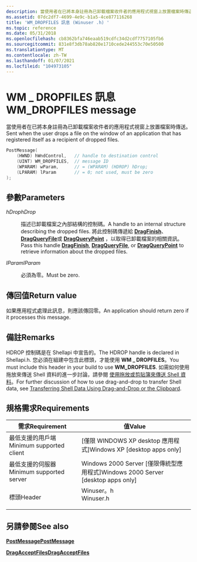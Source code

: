 ```yaml
---
description: 當使用者在已將本身註冊為已卸載檔案收件者的應用程式視窗上放置檔案時傳送。
ms.assetid: 07dc2df7-4699-4e9c-b1a5-4ce877116268
title: 'WM_DROPFILES 訊息 (Winuser .h) '
ms.topic: reference
ms.date: 05/31/2018
ms.openlocfilehash: cb8362bfa746eaab519cdfc34d2cdf7757105fb6
ms.sourcegitcommit: 831e8f3db78ab820e1710cede244553c70e50500
ms.translationtype: MT
ms.contentlocale: zh-TW
ms.lasthandoff: 01/07/2021
ms.locfileid: "104973105"
---
```

# <a name="wm_dropfiles-message"></a><span data-ttu-id="4af98-103">WM \_ DROPFILES 訊息</span><span class="sxs-lookup"><span data-stu-id="4af98-103">WM\_DROPFILES message</span></span>

<span data-ttu-id="4af98-104">當使用者在已將本身註冊為已卸載檔案收件者的應用程式視窗上放置檔案時傳送。</span><span class="sxs-lookup"><span data-stu-id="4af98-104">Sent when the user drops a file on the window of an application that has registered itself as a recipient of dropped files.</span></span>


```C++
PostMessage(
    (HWND) hWndControl,   // handle to destination control
    (UINT) WM_DROPFILES,  // message ID
    (WPARAM) wParam,      // = (WPARAM) (HDROP) hDrop;
    (LPARAM) lParam       // = 0; not used, must be zero 
);          
```



## <a name="parameters"></a><span data-ttu-id="4af98-105">參數</span><span class="sxs-lookup"><span data-stu-id="4af98-105">Parameters</span></span>

<dl> <dt>

<span data-ttu-id="4af98-106">*hDrop*</span><span class="sxs-lookup"><span data-stu-id="4af98-106">*hDrop*</span></span> 
</dt> <dd>

<span data-ttu-id="4af98-107">描述已卸載檔案之內部結構的控制碼。</span><span class="sxs-lookup"><span data-stu-id="4af98-107">A handle to an internal structure describing the dropped files.</span></span> <span data-ttu-id="4af98-108">將此控制碼傳遞給 [**DragFinish**](/windows/desktop/api/Shellapi/nf-shellapi-dragfinish)、 [**DragQueryFile**](/windows/desktop/api/Shellapi/nf-shellapi-dragqueryfilea)或 [**DragQueryPoint**](/windows/desktop/api/Shellapi/nf-shellapi-dragquerypoint) ，以取得已卸載檔案的相關資訊。</span><span class="sxs-lookup"><span data-stu-id="4af98-108">Pass this handle [**DragFinish**](/windows/desktop/api/Shellapi/nf-shellapi-dragfinish), [**DragQueryFile**](/windows/desktop/api/Shellapi/nf-shellapi-dragqueryfilea), or [**DragQueryPoint**](/windows/desktop/api/Shellapi/nf-shellapi-dragquerypoint) to retrieve information about the dropped files.</span></span>

</dd> <dt>

<span data-ttu-id="4af98-109">*lParam*</span><span class="sxs-lookup"><span data-stu-id="4af98-109">*lParam*</span></span> 
</dt> <dd>

<span data-ttu-id="4af98-110">必須為零。</span><span class="sxs-lookup"><span data-stu-id="4af98-110">Must be zero.</span></span>

</dd> </dl>

## <a name="return-value"></a><span data-ttu-id="4af98-111">傳回值</span><span class="sxs-lookup"><span data-stu-id="4af98-111">Return value</span></span>

<span data-ttu-id="4af98-112">如果應用程式處理此訊息，則應該傳回零。</span><span class="sxs-lookup"><span data-stu-id="4af98-112">An application should return zero if it processes this message.</span></span>

## <a name="remarks"></a><span data-ttu-id="4af98-113">備註</span><span class="sxs-lookup"><span data-stu-id="4af98-113">Remarks</span></span>

<span data-ttu-id="4af98-114">HDROP 控制碼是在 Shellapi 中宣告的。</span><span class="sxs-lookup"><span data-stu-id="4af98-114">The HDROP handle is declared in Shellapi.h.</span></span> <span data-ttu-id="4af98-115">您必須在組建中包含此標頭，才能使用 **WM \_ DROPFILES**。</span><span class="sxs-lookup"><span data-stu-id="4af98-115">You must include this header in your build to use **WM\_DROPFILES**.</span></span> <span data-ttu-id="4af98-116">如需如何使用拖放來傳送 Shell 資料的進一步討論，請參閱 [使用拖放或剪貼簿來傳送 Shell 資料](dragdrop.md)。</span><span class="sxs-lookup"><span data-stu-id="4af98-116">For further discussion of how to use drag-and-drop to transfer Shell data, see [Transferring Shell Data Using Drag-and-Drop or the Clipboard](dragdrop.md).</span></span>

## <a name="requirements"></a><span data-ttu-id="4af98-117">規格需求</span><span class="sxs-lookup"><span data-stu-id="4af98-117">Requirements</span></span>



| <span data-ttu-id="4af98-118">需求</span><span class="sxs-lookup"><span data-stu-id="4af98-118">Requirement</span></span> | <span data-ttu-id="4af98-119">值</span><span class="sxs-lookup"><span data-stu-id="4af98-119">Value</span></span> |
|-------------------------------------|--------------------------------------------------------------------------------------|
| <span data-ttu-id="4af98-120">最低支援的用戶端</span><span class="sxs-lookup"><span data-stu-id="4af98-120">Minimum supported client</span></span><br/> | <span data-ttu-id="4af98-121">\[僅限 WINDOWS XP desktop 應用程式\]</span><span class="sxs-lookup"><span data-stu-id="4af98-121">Windows XP \[desktop apps only\]</span></span><br/>                                          |
| <span data-ttu-id="4af98-122">最低支援的伺服器</span><span class="sxs-lookup"><span data-stu-id="4af98-122">Minimum supported server</span></span><br/> | <span data-ttu-id="4af98-123">Windows 2000 Server \[僅限傳統型應用程式\]</span><span class="sxs-lookup"><span data-stu-id="4af98-123">Windows 2000 Server \[desktop apps only\]</span></span><br/>                                 |
| <span data-ttu-id="4af98-124">標頭</span><span class="sxs-lookup"><span data-stu-id="4af98-124">Header</span></span><br/>                   | <dl> <span data-ttu-id="4af98-125"><dt>Winuser。h</dt></span><span class="sxs-lookup"><span data-stu-id="4af98-125"><dt>Winuser.h</dt></span></span> </dl> |



## <a name="see-also"></a><span data-ttu-id="4af98-126">另請參閱</span><span class="sxs-lookup"><span data-stu-id="4af98-126">See also</span></span>

<dl> <dt>

[<span data-ttu-id="4af98-127">**PostMessage**</span><span class="sxs-lookup"><span data-stu-id="4af98-127">**PostMessage**</span></span>](/windows/win32/api/winuser/nf-winuser-postmessagea)
</dt> <dt>

[<span data-ttu-id="4af98-128">**DragAcceptFiles**</span><span class="sxs-lookup"><span data-stu-id="4af98-128">**DragAcceptFiles**</span></span>](/windows/desktop/api/Shellapi/nf-shellapi-dragacceptfiles)
</dt> </dl>

 

 

